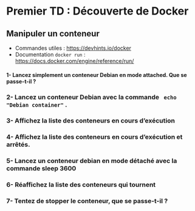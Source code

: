 # Premier TD : Découverte de Docker

## Manipuler un conteneur

- Commandes utiles : https://devhints.io/docker
- Documentation ```docker run```   : https://docs.docker.com/engine/reference/run/

#### 1- Lancez simplement un conteneur Debian en mode attached. Que se passe-t-il ?

### 2- Lancez un conteneur Debian avec la commande ``` echo "Debian container"``` .

### 3- Affichez la liste des conteneurs en cours d’exécution

### 4- Affichez la liste des conteneurs en cours d’exécution et arrêtés.

### 5- Lancez un conteneur debian en mode détaché avec la commande sleep 3600

### 6- Réaffichez la liste des conteneurs qui tournent

### 7- Tentez de stopper le conteneur, que se passe-t-il ?
